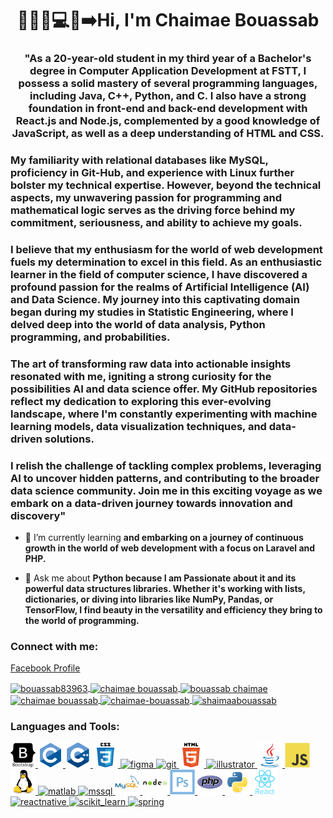 <h1 align="center"> 👩‍💻📲💻👋➡️Hi, I'm Chaimae Bouassab</h1>
<h3 align="center">"As a 20-year-old student in my third year of a Bachelor's degree in Computer Application Development at FSTT, I possess a solid mastery of several programming languages, including Java, C++, Python, and C. I also have a strong foundation in front-end and back-end development with React.js and Node.js, complemented by a good knowledge of JavaScript, as well as a deep understanding of HTML and CSS. </h3>
<h3>  My familiarity with relational databases like MySQL, proficiency in Git-Hub, and experience with Linux further bolster my technical expertise.
  However, beyond the technical aspects, my unwavering passion for programming and mathematical logic serves as the driving force behind my commitment, seriousness, and ability to achieve my goals.</h3>
 <h3> I believe that my enthusiasm for the world of web development fuels my determination to excel in this field.
  As an enthusiastic learner in the field of computer science, I have discovered a profound passion for the realms of Artificial Intelligence (AI) and Data Science.
  My journey into this captivating domain began during my studies in  Statistic Engineering, where I delved deep into the world of data analysis, Python programming, and probabilities.</h3>
 <h3> The art of transforming raw data into actionable insights resonated with me, igniting a strong curiosity for the possibilities AI and data science offer. My GitHub repositories reflect my dedication to exploring this ever-evolving landscape, where I'm constantly experimenting with machine learning models, data visualization techniques, and data-driven solutions.</h3>
<h3>  I relish the challenge of tackling complex problems, leveraging AI to uncover hidden patterns, and contributing to the broader data science community.
  Join me in this exciting voyage as we embark on a data-driven journey towards innovation and discovery"</h3>

- 🌱 I’m currently learning **and embarking on a journey of continuous growth in the world of web development with a focus on Laravel and PHP.**

- 💬 Ask me about **Python because I am Passionate about it and its powerful data structures libraries. Whether it's working with lists, dictionaries, or diving into libraries like NumPy, Pandas, or TensorFlow, I find beauty in the versatility and efficiency they bring to the world of programming.**

<h3 align="left">Connect with me:</h3>
<a href="https://www.facebook.com/chaimae.bouassab.7?mibextid=ZbWKwL" target="_blank">Facebook Profile</a>

</p>
<p align="left">
  <a href="https://twitter.com/bouassab83963" target="_blank" rel="noopener noreferrer">
    <img align="center" src="https://raw.githubusercontent.com/rahuldkjain/github-profile-readme-generator/master/src/images/icons/Social/twitter.svg" alt="bouassab83963" height="30" width="40" />
  </a>
  <a href="https://www.linkedin.com/in/chaimae-bouassab-6124b2258/" target="_blank" rel="noopener noreferrer">
    <img align="center" src="https://raw.githubusercontent.com/rahuldkjain/github-profile-readme-generator/master/src/images/icons/Social/linked-in-alt.svg" alt="chaimae bouassab" height="30" width="40" />
  </a>
  <a href="https://www.kaggle.com/" target="_blank" rel="noopener noreferrer">
    <img align="center" src="https://raw.githubusercontent.com/rahuldkjain/github-profile-readme-generator/master/src/images/icons/Social/kaggle.svg" alt="bouassab chaimae" height="30" width="40" />
  </a>
  <a href="https://www.facebook.com/chaimae.bouassab.7" target="_blank" rel="noopener noreferrer">
    <img align="center" src="https://raw.githubusercontent.com/rahuldkjain/github-profile-readme-generator/master/src/images/icons/Social/facebook.svg" alt="chaimae bouassab" height="30" width="40" />
  </a>
  <a href="https://www.instagram.com/chaimae_bouassab/" target="_blank" rel="noopener noreferrer">
    <img align="center" src="https://raw.githubusercontent.com/rahuldkjain/github-profile-readme-generator/master/src/images/icons/Social/instagram.svg" alt="chaimae-bouassab" height="30" width="40" />
  </a>
  <a href="https://www.hackerrank.com/shaimaabouassab" target="_blank" rel="noopener noreferrer">
    <img align="center" src="https://raw.githubusercontent.com/rahuldkjain/github-profile-readme-generator/master/src/images/icons/Social/hackerrank.svg" alt="shaimaabouassab" height="30" width="40" />
  </a>
</p>



<h3 align="left">Languages and Tools:</h3>
<p align="left"> <a href="https://getbootstrap.com" target="_blank" rel="noreferrer"> <img src="https://raw.githubusercontent.com/devicons/devicon/master/icons/bootstrap/bootstrap-plain-wordmark.svg" alt="bootstrap" width="40" height="40"/> </a> <a href="https://www.cprogramming.com/" target="_blank" rel="noreferrer"> <img src="https://raw.githubusercontent.com/devicons/devicon/master/icons/c/c-original.svg" alt="c" width="40" height="40"/> </a> <a href="https://www.w3schools.com/cpp/" target="_blank" rel="noreferrer"> <img src="https://raw.githubusercontent.com/devicons/devicon/master/icons/cplusplus/cplusplus-original.svg" alt="cplusplus" width="40" height="40"/> </a> <a href="https://www.w3schools.com/css/" target="_blank" rel="noreferrer"> <img src="https://raw.githubusercontent.com/devicons/devicon/master/icons/css3/css3-original-wordmark.svg" alt="css3" width="40" height="40"/> </a> <a href="https://www.figma.com/" target="_blank" rel="noreferrer"> <img src="https://www.vectorlogo.zone/logos/figma/figma-icon.svg" alt="figma" width="40" height="40"/> </a> <a href="https://git-scm.com/" target="_blank" rel="noreferrer"> <img src="https://www.vectorlogo.zone/logos/git-scm/git-scm-icon.svg" alt="git" width="40" height="40"/> </a> <a href="https://www.w3.org/html/" target="_blank" rel="noreferrer"> <img src="https://raw.githubusercontent.com/devicons/devicon/master/icons/html5/html5-original-wordmark.svg" alt="html5" width="40" height="40"/> </a> <a href="https://www.adobe.com/in/products/illustrator.html" target="_blank" rel="noreferrer"> <img src="https://www.vectorlogo.zone/logos/adobe_illustrator/adobe_illustrator-icon.svg" alt="illustrator" width="40" height="40"/> </a> <a href="https://www.java.com" target="_blank" rel="noreferrer"> <img src="https://raw.githubusercontent.com/devicons/devicon/master/icons/java/java-original.svg" alt="java" width="40" height="40"/> </a> <a href="https://developer.mozilla.org/en-US/docs/Web/JavaScript" target="_blank" rel="noreferrer"> <img src="https://raw.githubusercontent.com/devicons/devicon/master/icons/javascript/javascript-original.svg" alt="javascript" width="40" height="40"/> </a> <a href="https://www.linux.org/" target="_blank" rel="noreferrer"> <img src="https://raw.githubusercontent.com/devicons/devicon/master/icons/linux/linux-original.svg" alt="linux" width="40" height="40"/> </a> <a href="https://www.mathworks.com/" target="_blank" rel="noreferrer"> <img src="https://upload.wikimedia.org/wikipedia/commons/2/21/Matlab_Logo.png" alt="matlab" width="40" height="40"/> </a> <a href="https://www.microsoft.com/en-us/sql-server" target="_blank" rel="noreferrer"> <img src="https://www.svgrepo.com/show/303229/microsoft-sql-server-logo.svg" alt="mssql" width="40" height="40"/> </a> <a href="https://www.mysql.com/" target="_blank" rel="noreferrer"> <img src="https://raw.githubusercontent.com/devicons/devicon/master/icons/mysql/mysql-original-wordmark.svg" alt="mysql" width="40" height="40"/> </a> <a href="https://nodejs.org" target="_blank" rel="noreferrer"> <img src="https://raw.githubusercontent.com/devicons/devicon/master/icons/nodejs/nodejs-original-wordmark.svg" alt="nodejs" width="40" height="40"/> </a> <a href="https://www.photoshop.com/en" target="_blank" rel="noreferrer"> <img src="https://raw.githubusercontent.com/devicons/devicon/master/icons/photoshop/photoshop-line.svg" alt="photoshop" width="40" height="40"/> </a> <a href="https://www.php.net" target="_blank" rel="noreferrer"> <img src="https://raw.githubusercontent.com/devicons/devicon/master/icons/php/php-original.svg" alt="php" width="40" height="40"/> </a> <a href="https://www.python.org" target="_blank" rel="noreferrer"> <img src="https://raw.githubusercontent.com/devicons/devicon/master/icons/python/python-original.svg" alt="python" width="40" height="40"/> </a> <a href="https://reactjs.org/" target="_blank" rel="noreferrer"> <img src="https://raw.githubusercontent.com/devicons/devicon/master/icons/react/react-original-wordmark.svg" alt="react" width="40" height="40"/> </a> <a href="https://reactnative.dev/" target="_blank" rel="noreferrer"> <img src="https://reactnative.dev/img/header_logo.svg" alt="reactnative" width="40" height="40"/> </a> <a href="https://scikit-learn.org/" target="_blank" rel="noreferrer"> <img src="https://upload.wikimedia.org/wikipedia/commons/0/05/Scikit_learn_logo_small.svg" alt="scikit_learn" width="40" height="40"/> </a> <a href="https://spring.io/" target="_blank" rel="noreferrer"> <img src="https://www.vectorlogo.zone/logos/springio/springio-icon.svg" alt="spring" width="40" height="40"/> </a> </p>
